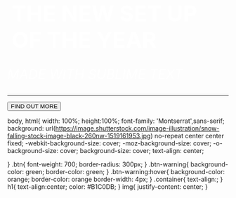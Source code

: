 <!DOCTYPE html>
<html>
<head>
	<title>START UP WEB SITE</title>
	 <!-- Required meta tags -->
    <meta charset="utf-8">
    <meta name="viewport" content="width=device-width, initial-scale=1">
    <link href="https://cdn.jsdelivr.net/npm/bootstrap@5.0.0-beta3/dist/css/bootstrap.min.css" rel="stylesheet" integrity="sha384-eOJMYsd53ii+scO/bJGFsiCZc+5NDVN2yr8+0RDqr0Ql0h+rP48ckxlpbzKgwra6" crossorigin="anonymous">
    <link rel="stylesheet" type="text/css" href="startup.css">
</head>
<body>
	
   <div class="align-items-lg-center">
<!--First section-->
  <h1 style="font-size:50px; color:white; margin:10px;">THE NEW SET UP OF THE YEAR<col class="col-12"></h1>
  <p style="font-size:30px; color: white;"><em>MADE WITH SUBLIME TEXT</em></p>
</div>
</header>
<div class="buffer"></div>
<hr>
<section class="text-center col-12">
<a href="https://mailchi.mp/066e00ed5c33/tejomurtula-web-page">
	<button class="btn btn-warning">FIND OUT MORE</button>
	</a>
	</section>
    <script src="https://cdn.jsdelivr.net/npm/bootstrap@5.0.0-beta3/dist/js/bootstrap.bundle.min.js" integrity="sha384-JEW9xMcG8R+pH31jmWH6WWP0WintQrMb4s7ZOdauHnUtxwoG2vI5DkLtS3qm9Ekf" crossorigin="anonymous"></script>
	<script src="https://cdn.jsdelivr.net/npm/@popperjs/core@2.9.1/dist/umd/popper.min.js" integrity="sha384-SR1sx49pcuLnqZUnnPwx6FCym0wLsk5JZuNx2bPPENzswTNFaQU1RDvt3wT4gWFG" crossorigin="anonymous"></script>
    <script src="https://cdn.jsdelivr.net/npm/bootstrap@5.0.0-beta3/dist/js/bootstrap.min.js" integrity="sha384-j0CNLUeiqtyaRmlzUHCPZ+Gy5fQu0dQ6eZ/xAww941Ai1SxSY+0EQqNXNE6DZiVc" crossorigin="anonymous"></script>
</div>
</div>
</body>
</html>

body,
html{
	width: 100%;
	height:100%;
	font-family: 'Montserrat',sans-serif;
	background: url(https://image.shutterstock.com/image-illustration/snow-falling-stock-image-black-260nw-1519161953.jpg) no-repeat center center fixed; 
  -webkit-background-size: cover;
  -moz-background-size: cover;
  -o-background-size: cover;
  background-size: cover;
  text-align: center;

}
.btn{
	font-weight: 700;
	border-radius: 300px;
}
.btn-warning{
	background-color: green;
	border-color: green;
}
.btn-warning:hover{
	background-color: orange;
	border-color: orange
	border-width: 4px;
}
.container{
	text-align:;
}
h1{ 
	text-align:center; 
	color: #B1C0DB;
}
img{
	justify-content: center;
}



